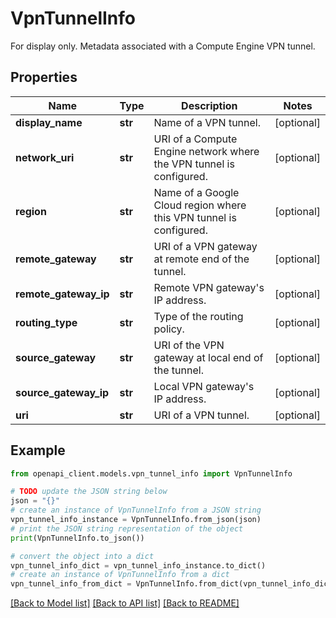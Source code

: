 # VpnTunnelInfo

For display only. Metadata associated with a Compute Engine VPN tunnel.

## Properties

Name | Type | Description | Notes
------------ | ------------- | ------------- | -------------
**display_name** | **str** | Name of a VPN tunnel. | [optional] 
**network_uri** | **str** | URI of a Compute Engine network where the VPN tunnel is configured. | [optional] 
**region** | **str** | Name of a Google Cloud region where this VPN tunnel is configured. | [optional] 
**remote_gateway** | **str** | URI of a VPN gateway at remote end of the tunnel. | [optional] 
**remote_gateway_ip** | **str** | Remote VPN gateway&#39;s IP address. | [optional] 
**routing_type** | **str** | Type of the routing policy. | [optional] 
**source_gateway** | **str** | URI of the VPN gateway at local end of the tunnel. | [optional] 
**source_gateway_ip** | **str** | Local VPN gateway&#39;s IP address. | [optional] 
**uri** | **str** | URI of a VPN tunnel. | [optional] 

## Example

```python
from openapi_client.models.vpn_tunnel_info import VpnTunnelInfo

# TODO update the JSON string below
json = "{}"
# create an instance of VpnTunnelInfo from a JSON string
vpn_tunnel_info_instance = VpnTunnelInfo.from_json(json)
# print the JSON string representation of the object
print(VpnTunnelInfo.to_json())

# convert the object into a dict
vpn_tunnel_info_dict = vpn_tunnel_info_instance.to_dict()
# create an instance of VpnTunnelInfo from a dict
vpn_tunnel_info_from_dict = VpnTunnelInfo.from_dict(vpn_tunnel_info_dict)
```
[[Back to Model list]](../README.md#documentation-for-models) [[Back to API list]](../README.md#documentation-for-api-endpoints) [[Back to README]](../README.md)


